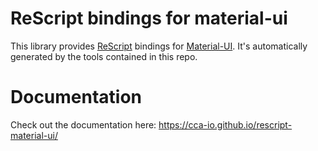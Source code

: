 # ReScript bindings for material-ui

This library provides [ReScript](https://rescript-lang.org/) bindings for
[Material-UI](https://material-ui.com/). It's automatically generated by the tools contained in this repo.

# Documentation

Check out the documentation here: https://cca-io.github.io/rescript-material-ui/
